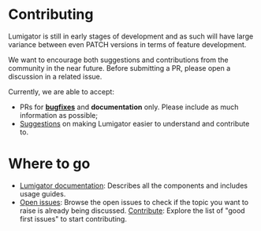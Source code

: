 # Contributing

Lumigator is still in early stages of development and as such will have
large variance between even PATCH versions in terms of feature development.

We want to encourage both suggestions and contributions from the community in the near future. Before submitting a PR, please open a discussion in a related issue.

Currently, we are able to accept:

* PRs for [**bugfixes**](https://github.com/mozilla-ai/lumigator/issues/new?assignees=&labels=bug&projects=&template=bug_report.md&title=%5BBUG%5D+) and **documentation** only. Please include as much information as possible;
* [Suggestions](https://github.com/mozilla-ai/lumigator/issues/new?assignees=&labels=&projects=&template=feature_request.md&title=) on making Lumigator easier to understand and contribute to.


# Where to go

* [Lumigator documentation](https://mozilla-ai.github.io/lumigator/): Describes all the components and includes usage guides.
* [Open issues](https://github.com/mozilla-ai/lumigator/issues): Browse the open issues to check if the topic you want to raise is already being discussed.
[Contribute](https://github.com/mozilla-ai/lumigator/contribute): Explore the list of "good first issues" to start contributing.
